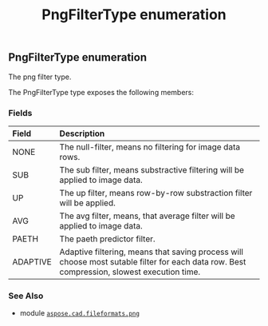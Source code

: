 ﻿---
title: PngFilterType enumeration
second_title: Aspose.CAD for Python via .NET API References
description: 
type: docs
weight: 20
url: /aspose.cad.fileformats.png/pngfiltertype/
is_root: false
---

## PngFilterType enumeration

The png filter type.



The PngFilterType type exposes the following members:

### Fields
| Field | Description |
| :- | :- |
| NONE | The null-filter, means no filtering for image data rows. |
| SUB | The sub filter, means substractive filtering will be applied to image data. |
| UP | The up filter, means row-by-row substraction filter will be applied. |
| AVG | The avg filter, means, that average filter will be applied to image data. |
| PAETH | The paeth predictor filter. |
| ADAPTIVE | Adaptive filtering, means that saving process will choose most sutable filter for each data row. Best compression, slowest execution time. |



### See Also
* module [`aspose.cad.fileformats.png`](..)
